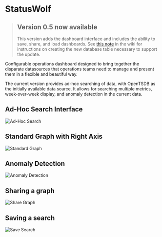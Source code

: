 StatusWolf
==========

> ## Version 0.5 now available
>
> This version adds the dashboard interface and includes the ability
> to save, share, and load dashboards. See
> [this note](https://github.com/box/StatusWolf/wiki/Version-0.5-Upgrade)
> in the wiki for instructions on creating the new database table
> necessary to support the update.

Configurable operations dashboard designed to bring together the
disparate datasources that operations teams need to manage and present
them in a flexible and beautiful way.

The current version provides ad-hoc searching of data, with OpenTSDB as
the initially available data source. It allows for searching multiple
metrics, week-over-week display, and anomaly detection in the current data.

## Ad-Hoc Search Interface
![Ad-Hoc Search](https://cloud.box.com/shared/static/a8aqjs34mpa65de6bp90.png)

## Standard Graph with Right Axis
![Standard Graph](https://cloud.box.com/shared/static/t1v30ygv65jq6uismjqu.png)

## Anomaly Detection
![Anomaly Detection](https://cloud.box.com/shared/static/wybbtdmr09qee8gibicf.png)

## Sharing a graph
![Share Graph](https://cloud.box.com/shared/static/u5cdoo87j6u3fs5kaows.png)

## Saving a search
![Save Search](https://cloud.box.com/shared/static/705m4z3yu7jyy55y2ban.png)